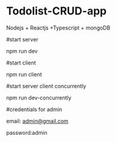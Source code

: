 # Todolist-CRUD-app
Nodejs + Reactjs +Typescript + mongoDB 

#start server

npm run dev

#start client

npm run client

#start server client concurrently

npm run dev-concurrently

#credentials for admin

email: admin@gmail.com

password:admin
